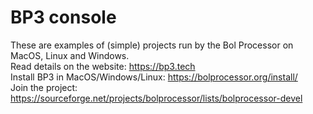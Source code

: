 # BP3 console
These are examples of (simple) projects run by the Bol Processor on MacOS, Linux and Windows.<br />Read details on the website: https://bp3.tech<br />Install BP3 in MacOS/Windows/Linux: https://bolprocessor.org/install/<br />Join the project: https://sourceforge.net/projects/bolprocessor/lists/bolprocessor-devel
